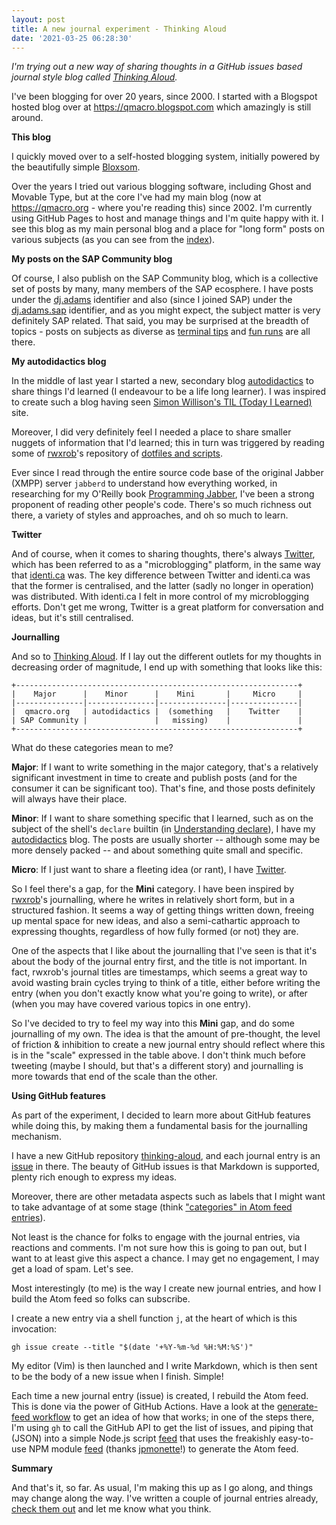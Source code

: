 ```yaml
---
layout: post
title: A new journal experiment - Thinking Aloud
date: '2021-03-25 06:28:30'
---
```


_I'm trying out a new way of sharing thoughts in a GitHub issues based journal style blog called [Thinking Aloud](https://github.com/qmacro/thinking-aloud/issues)._

I've been blogging for over 20 years, since 2000. I started with a Blogspot hosted blog over at <https://qmacro.blogspot.com> which amazingly is still around.

**This blog**

I quickly moved over to a self-hosted blogging system, initially powered by the beautifully simple [Bloxsom](https://en.wikipedia.org/wiki/Blosxom).

Over the years I tried out various blogging software, including Ghost and Movable Type, but at the core I've had my main blog (now at <https://qmacro.org> - where you're reading this) since 2002. I'm currently using GitHub Pages to host and manage things and I'm quite happy with it. I see this blog as my main personal blog and a place for "long form" posts on various subjects (as you can see from the [index](https://qmacro.org)).

**My posts on the SAP Community blog**

Of course, I also publish on the SAP Community blog, which is a collective set of posts by many, many members of the SAP ecosphere. I have posts under the [dj.adams](https://people.sap.com/dj.adams) identifier and also (since I joined SAP) under the [dj.adams.sap](https://people.sap.com/dj.adams.sap) identifier, and as you might expect, the subject matter is very definitely SAP related. That said, you may be surprised at the breadth of topics - posts on subjects as diverse as [terminal tips](https://blogs.sap.com/tag/terminaltip/) and [fun runs](https://blogs.sap.com/2020/12/01/utfrw-unofficial-teched-fun-run-walk/) are all there.

**My autodidactics blog**

In the middle of last year I started a new, secondary blog [autodidactics](https://qmacro.org/autodidactics/) to share things I'd learned (I endeavour to be a life long learner). I was inspired to create such a blog having seen [Simon Willison's TIL (Today I Learned)](https://til.simonwillison.net/) site.

Moreover, I did very definitely feel I needed a place to share smaller nuggets of information that I'd learned; this in turn was triggered by reading some of [rwxrob](https://rwxrob.live/)'s repository of [dotfiles and scripts](https://github.com/rwxrob/dotfiles/).

Ever since I read through the entire source code base of the original Jabber (XMPP) server `jabberd` to understand how everything worked, in researching for my O'Reilly book [Programming Jabber](https://qmacro.org/about/#writing-and-talks), I've been a strong proponent of reading other people's code. There's so much richness out there, a variety of styles and approaches, and oh so much to learn.

**Twitter**

And of course, when it comes to sharing thoughts, there's always [Twitter](https://twitter.com/qmacro), which has been referred to as a "microblogging" platform, in the same way that [identi.ca](https://wiki.p2pfoundation.net/Identica) was. The key difference between Twitter and identi.ca was that the former is centralised, and the latter (sadly no longer in operation) was distributed. With identi.ca I felt in more control of my microblogging efforts. Don't get me wrong, Twitter is a great platform for conversation and ideas, but it's still centralised.

**Journalling**

And so to [Thinking Aloud](https://github.com/qmacro/thinking-aloud). If I lay out the different outlets for my thoughts in decreasing order of magnitude, I end up with something that looks like this:

```
+---------------------------------------------------------------+
|    Major      |    Minor      |    Mini       |     Micro     |
|---------------|---------------|---------------|---------------|
|  qmacro.org   | autodidactics |  (something   |    Twitter    |
| SAP Community |               |   missing)    |               |
+---------------------------------------------------------------+
```

What do these categories mean to me?

**Major**: If I want to write something in the major category, that's a relatively significant investment in time to create and publish posts (and for the consumer it can be significant too). That's fine, and those posts definitely will always have their place.

**Minor**: If I want to share something specific that I learned, such as on the subject of the shell's `declare` builtin (in [Understanding declare](https://qmacro.org/autodidactics/2020/10/08/understanding-declare/)), I have my [autodidactics](https://qmacro.org/autodidactics) blog. The posts are usually shorter -- although some may be more densely packed -- and about something quite small and specific.

**Micro**: If I just want to share a fleeting idea (or rant), I have [Twitter](https://twitter.com/qmacro).

So I feel there's a gap, for the **Mini** category. I have been inspired by [rwxrob](https://rwxrob.live)'s journalling, where he writes in relatively short form, but in a structured fashion. It seems a way of getting things written down, freeing up mental space for new ideas, and also a semi-cathartic approach to expressing thoughts, regardless of how fully formed (or not) they are.

One of the aspects that I like about the journalling that I've seen is that it's about the body of the journal entry first, and the title is not important. In fact, rwxrob's journal titles are timestamps, which seems a great way to avoid wasting brain cycles trying to think of a title, either before writing the entry (when you don't exactly know what you're going to write), or after (when you may have covered various topics in one entry).

So I've decided to try to feel my way into this **Mini** gap, and do some journalling of my own. The idea is that the amount of pre-thought, the level of friction & inhibition to create a new journal entry should reflect where this is in the "scale" expressed in the table above. I don't think much before tweeting (maybe I should, but that's a different story) and journalling is more towards that end of the scale than the other.

**Using GitHub features**

As part of the experiment, I decided to learn more about GitHub features while doing this, by making them a fundamental basis for the journalling mechanism.

I have a new GitHub repository [thinking-aloud](https://github.com/qmacro/thinking-aloud), and each journal entry is an [issue](https://github.com/qmacro/thinking-aloud/issues) in there. The beauty of GitHub issues is that Markdown is supported, plenty rich enough to express my ideas.

Moreover, there are other metadata aspects such as labels that I might want to take advantage of at some stage (think ["categories" in Atom feed entries](https://github.com/qmacro/thinking-aloud/blob/08bf3f98064237c35b3bf7ae4fb16b5ecb9608b6/feed#L44)).

Not least is the chance for folks to engage with the journal entries, via reactions and comments. I'm not sure how this is going to pan out, but I want to at least give this aspect a chance. I may get no engagement, I may get a load of spam. Let's see.

Most interestingly (to me) is the way I create new journal entries, and how I build the Atom feed so folks can subscribe.

I create a new entry via a shell function `j`, at the heart of which is this invocation:

```shell
gh issue create --title "$(date '+%Y-%m-%d %H:%M:%S')"
```

My editor (Vim) is then launched and I write Markdown, which is then sent to be the body of a new issue when I finish. Simple!

Each time a new journal entry (issue) is created, I rebuild the Atom feed. This is done via the power of GitHub Actions. Have a look at the [generate-feed workflow](https://github.com/qmacro/thinking-aloud/blob/main/.github/workflows/generate-feed.yml) to get an idea of how that works; in one of the steps there, I'm using `gh` to call the GitHub API to get the list of issues, and piping that (JSON) into a simple Node.js script [feed](https://github.com/qmacro/thinking-aloud/blob/main/feed) that uses the freakishly easy-to-use NPM module [feed](https://www.npmjs.com/package/feed) (thanks [jpmonette](https://github.com/jpmonette)!) to generate the Atom feed.

**Summary**

And that's it, so far. As usual, I'm making this up as I go along, and things may change along the way. I've written a couple of journal entries already, [check them out](https://github.com/qmacro/thinking-aloud/issues) and let me know what you think.
